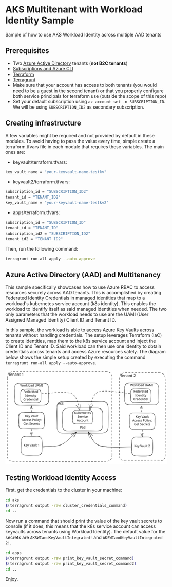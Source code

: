 # AKS Multitenant with Workload Identity Sample
Sample of how to use AKS Workload Identity across multiple AAD tenants

## Prerequisites
- Two [Azure Active Directory](https://learn.microsoft.com/en-us/azure/active-directory/fundamentals/active-directory-whatis) tenants (**not B2C tenants**)
- [Subscriptions and Azure CLI](https://azure.microsoft.com/en-us/get-started/)
- [Terraform](https://developer.hashicorp.com/terraform/downloads)
- [Terragrunt](https://terragrunt.gruntwork.io/docs/getting-started/install/)
- Make sure that your account has access to both tenants (you would need to be a guest in the second tenant) or that you properly configure both service principals for terraform use (outside the scope of this repo)
- Set your default subscription using `az account set -n SUBSCRIPTION_ID`. We will be using `SUBSCRIPTION_ID2` as secondary subscription.

## Creating infrastructure
A few variables might be required and not provided by default in these modules. To avoid having to pass the value every time, simple create a terraform.tfvars file in each module that requires these variables. The main ones are:
- keyvault/terraform.tfvars:
```sh
key_vault_name = "your-keyvault-name-testkv"
```
- keyvault2/terraform.tfvars:
```sh
subscription_id = "SUBSCRIPTION_ID2"
tenant_id = "TENANT_ID2"
key_vault_name = "your-keyvault-name-testkv2"
```
- apps/terraform.tfvars:
```sh
subscription_id = "SUBSCRIPTION_ID"
tenant_id = "TENANT_ID"
subscription_id2 = "SUBSCRIPTION_ID2"
tenant_id2 = "TENANT_ID2"
```

Then, run the following command:
```sh
terragrunt run-all apply --auto-approve
```

## Azure Active Directory (AAD) and Multitenancy

This sample specifically showcases how to use Azure RBAC to access resources securely across AAD tenants. This is accomplished by creating Federated Identity Credentials in managed identities that map to a workload's kubernetes service account (k8s identity). This enables the workload to identify itself as said managed identities when needed. The two only parameters that the workload needs to use are the UAMI (User Assigned Managed Identity) Client ID and Tenant ID.

In this sample, the workload is able to access Azure Key Vaults across tenants without handling credentials. The setup leverages Terraform (IaC) to create identities, map them to the k8s service account and inject the Client ID and Tenant ID. Said workload can then use one identity to obtain credentials across tenants and access Azure resources safely. The diagram below shows the simple setup created by executing the command `terragrunt run-all apply --auto-approve`.

![Diagram: AKS Workload Loading Secrets from Azure Key Vault Across Tenants](images/MultitenantWorkloadIdentity.svg)


## Testing Workload Identity Access

First, get the credentials to the cluster in your machine:
```sh
cd aks
$(terragrunt output -raw cluster_credentials_command)
cd ..
```
Now run a command that should print the value of the key vault secrets to console (if it does, this means that the k8s service account can access keyvaults across tenants using Workload Identity). The default value for the secrets are `AKSWIandKeyVaultIntegrated!` and `AKSWIandKeyVaultIntegrated 2!`.
```sh
cd apps
$(terragrunt output -raw print_key_vault_secret_command)
$(terragrunt output -raw print_key_vault_secret_command2)
cd ..
```
Enjoy.
